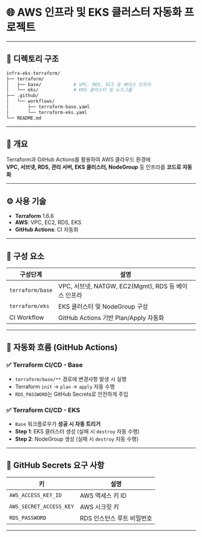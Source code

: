 # 🌐 AWS 인프라 및 EKS 클러스터 자동화 프로젝트

---

## 📁 디렉토리 구조

```bash
infra-eks-terraform/
├── terraform/
│   ├── base/            # VPC, RDS, EC2 등 베이스 인프라
│   └── eks/             # EKS 클러스터 및 노드그룹
├── .github/
│   └── workflows/
│       ├── terraform-base.yaml
│       └── terraform-eks.yaml
└── README.md
```

---

## 📌 개요

Terraform과 GitHub Actions를 활용하여 AWS 클라우드 환경에  
**VPC, 서브넷, RDS, 관리 서버, EKS 클러스터, NodeGroup** 등 인프라를 **코드로 자동화**

---

## ⚙️ 사용 기술

- **Terraform** 1.6.6
- **AWS**: VPC, EC2, RDS, EKS
- **GitHub Actions**: CI 자동화

---

## 🧱 구성 요소

| 구성단계         | 설명 |
|------------------|------|
| `terraform/base` | VPC, 서브넷, NATGW, EC2(Mgmt), RDS 등 베이스 인프라 |
| `terraform/eks`  | EKS 클러스터 및 NodeGroup 구성 |
| CI Workflow      | GitHub Actions 기반 Plan/Apply 자동화 |

---

## 🔄 자동화 흐름 (GitHub Actions)

### ✅ Terraform CI/CD - **Base**

- `terraform/base/**` 경로에 변경사항 발생 시 실행
- Terraform `init` → `plan` → `apply` 자동 수행
- `RDS_PASSWORD`는 GitHub Secrets로 안전하게 주입

### ✅ Terraform CI/CD - **EKS**

- `Base` 워크플로우가 **성공 시 자동 트리거**
- **Step 1**: EKS 클러스터 생성 (실패 시 `destroy` 자동 수행)
- **Step 2**: NodeGroup 생성 (실패 시 `destroy` 자동 수행)

---

## 🔐 GitHub Secrets 요구 사항

| 키                      | 설명                            |
|-------------------------|---------------------------------|
| `AWS_ACCESS_KEY_ID`     | AWS 액세스 키 ID                |
| `AWS_SECRET_ACCESS_KEY` | AWS 시크릿 키                   |
| `RDS_PASSWORD`          | RDS 인스턴스 루트 비밀번호      |

---
